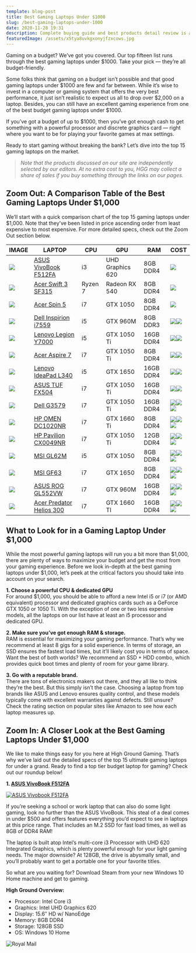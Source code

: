 ```yaml
---
template: blog-post
title: Best Gaming Laptops Under $1000
slug: /best-gaming-laptops-under-1000
date: 2020-11-28 19:31
description: Complete buying guide and best products detail review is available here
featuredImage: /assets/x5tya8uvkgxonyjfzxcows.jpg
---
```

<!--StartFragment-->

Gaming on a budget? We’ve got you covered. Our top fifteen list runs through the best gaming laptops under $1000. Take your pick — they’re all budget-friendly.

Some folks think that gaming on a budget isn’t possible and that good gaming laptops under $1000 are few and far between. While it’s wise to invest in a computer or gaming system that offers the very best performance, it just isn’t realistic to expect us all to drop over $2,000 on a laptop. Besides, you can still have an excellent gaming experience from one of the best budget gaming laptops under $1000.

If you’ve got a budget of up to $1000, then you’ve got enough cash to get something with a powerful processor and discrete graphics card — right where you want to be for playing your favorite games at max settings.

Ready to start gaming without breaking the bank? Let’s dive into the top 15 gaming laptops on the market.

> *Note that the products discussed on our site are independently selected by our editors. At no extra cost to you, HGG may collect a share of sales if you buy something through the links on our pages.*

<!--EndFragment-->

<!--StartFragment-->

## Zoom Out: A Comparison Table of the Best Gaming Laptops Under $1,000

We’ll start with a quick comparison chart of the top 15 gaming laptops under $1,000. Note that they’ve been listed in price ascending order from least expensive to most expensive. For more detailed specs, check out the Zoom Out section below.

<!--EndFragment-->

<!--StartFragment-->

| IMAGE                                                                                                                                                                                                                                                                                                                                   | LAPTOP                                                                                                                                                                                                                                                                                       | CPU     | GPU              | RAM       | COST                                                                                                                                                                                                                                                                                                                                                                                                                                                      |
| --------------------------------------------------------------------------------------------------------------------------------------------------------------------------------------------------------------------------------------------------------------------------------------------------------------------------------------- | -------------------------------------------------------------------------------------------------------------------------------------------------------------------------------------------------------------------------------------------------------------------------------------------- | ------- | ---------------- | --------- | --------------------------------------------------------------------------------------------------------------------------------------------------------------------------------------------------------------------------------------------------------------------------------------------------------------------------------------------------------------------------------------------------------------------------------------------------------- |
| ![](https://mljzsatzn43z.i.optimole.com/tP-GR8Q-31lwwPC1/w:90/h:345/q:90/https://www.highgroundgaming.com/wp-content/uploads/2020/03/ASUS-Vivobook-F512FA.jpg)                                                                                                                                                                          | [ASUS VivoBook F512FA](https://www.amazon.com/dp/B07RK5M35T/?tag=highgroundgaming-20)                                                                                                                                                                                                        | i3      | UHD Graphics 620 | 8GB DDR4  | ![](https://mljzsatzn43z.i.optimole.com/tP-GR8Q-AI0CdkwA/w:24/h:40/q:90/https://www.highgroundgaming.com/wp-content/uploads/2016/11/money-icon.png)                                                                                                                                                                                                                                                                                                       |
| ![](https://mljzsatzn43z.i.optimole.com/tP-GR8Q-DWjj3Ixq/w:100/h:85/q:90/https://www.highgroundgaming.com/wp-content/uploads/2019/10/Acer-Swift-3-SF315.jpg)                                                                                                                                                                            | [Acer Swift 3 SF315](https://www.amazon.com/Acer-SF315-41G-R6MP-Display-Graphics-Windows/dp/B07GDYNK3B?imprToken=TXhRXyH.9ENOGDeJmvejoA&slotNum=6&psc=1&SubscriptionId=AKIAI5D6CCESQM6DOOZQ&tag=highgroundgaming-20&linkCode=xm2&camp=2025&creative=165953&creativeASIN=B07GDYNK3B)          | Ryzen 7 | Radeon RX 540    | 8GB DDR4  | ![](https://mljzsatzn43z.i.optimole.com/tP-GR8Q-AI0CdkwA/w:24/h:40/q:90/https://www.highgroundgaming.com/wp-content/uploads/2016/11/money-icon.png)                                                                                                                                                                                                                                                                                                       |
| ![](https://mljzsatzn43z.i.optimole.com/tP-GR8Q-d_Ut8V9d/w:100/h:450/q:90/https://www.highgroundgaming.com/wp-content/uploads/2018/11/Acer-Spin-5-Covertible-Laptop.jpg)                                                                                                                                                                | [Acer Spin 5](https://www.amazon.com/Acer-SP515-51GN-83YY-i7-8550U-GeForce-Convertible/dp/B07BRGNXB6?imprToken=TXhRXyH.9ENOGDeJmvejoA&slotNum=26&psc=1&SubscriptionId=AKIAI5D6CCESQM6DOOZQ&tag=highgroundgaming-20&linkCode=xm2&camp=2025&creative=165953&creativeASIN=B07BRGNXB6)           | i7      | GTX 1050         | 8GB DDR4  | ![](https://mljzsatzn43z.i.optimole.com/tP-GR8Q-AI0CdkwA/w:24/h:40/q:90/https://www.highgroundgaming.com/wp-content/uploads/2016/11/money-icon.png)                                                                                                                                                                                                                                                                                                       |
| ![](https://mljzsatzn43z.i.optimole.com/tP-GR8Q-cmJ4ROIE/w:90/h:531/q:90/https://www.highgroundgaming.com/wp-content/uploads/2016/11/Dell-Inspiron-i7559-763BLK-15.6-Inch-Gaming-Laptop.jpg)                                                                                                                                            | [Dell Inspirion i7559](https://www.amazon.com/Dell-Inspiron-i7559-3762GRY-Touchscreen-Generation/dp/B015PYZK4Q?imprToken=TXhRXyH.9ENOGDeJmvejoA&slotNum=10&psc=1&SubscriptionId=AKIAI5D6CCESQM6DOOZQ&tag=highgroundgaming-20&linkCode=xm2&camp=2025&creative=165953&creativeASIN=B015PYZK4Q) | i5      | GTX 960M         | 8GB DDR3  | ![](https://mljzsatzn43z.i.optimole.com/tP-GR8Q-AI0CdkwA/w:24/h:40/q:90/https://www.highgroundgaming.com/wp-content/uploads/2016/11/money-icon.png)![](https://mljzsatzn43z.i.optimole.com/tP-GR8Q-AI0CdkwA/w:24/h:40/q:90/https://www.highgroundgaming.com/wp-content/uploads/2016/11/money-icon.png)                                                                                                                                                    |
| ![](https://mljzsatzn43z.i.optimole.com/tP-GR8Q-dayejoP5/w:100/h:401/q:90/https://www.highgroundgaming.com/wp-content/uploads/2020/03/Lenovo-Legion-Y7000.jpg)                                                                                                                                                                          | [Lenovo Legion Y7000](https://www.amazon.com/dp/B07P7MDH6X/?tag=highgroundgaming-20)                                                                                                                                                                                                         | i5      | GTX 1050 Ti      | 16GB DDR4 | ![](https://mljzsatzn43z.i.optimole.com/tP-GR8Q-AI0CdkwA/w:24/h:40/q:90/https://www.highgroundgaming.com/wp-content/uploads/2016/11/money-icon.png)![](https://mljzsatzn43z.i.optimole.com/tP-GR8Q-AI0CdkwA/w:24/h:40/q:90/https://www.highgroundgaming.com/wp-content/uploads/2016/11/money-icon.png)                                                                                                                                                    |
| ![](https://mljzsatzn43z.i.optimole.com/tP-GR8Q-Zf3XEDHc/w:100/h:95/q:90/https://www.highgroundgaming.com/wp-content/uploads/2019/10/Acer-Aspire-7.jpg)                                                                                                                                                                                 | [Acer Aspire 7](https://www.amazon.com/Acer-Display-i7-8750H-Fingerprint-A715-72G-71CT/dp/B07CZC81F6?imprToken=TXhRXyH.9ENOGDeJmvejoA&slotNum=30&psc=1&SubscriptionId=AKIAI5D6CCESQM6DOOZQ&tag=highgroundgaming-20&linkCode=xm2&camp=2025&creative=165953&creativeASIN=B07CZC81F6)           | i7      | GTX 1050 Ti      | 8GB DDR4  | ![](https://mljzsatzn43z.i.optimole.com/tP-GR8Q-AI0CdkwA/w:24/h:40/q:90/https://www.highgroundgaming.com/wp-content/uploads/2016/11/money-icon.png)![](https://mljzsatzn43z.i.optimole.com/tP-GR8Q-AI0CdkwA/w:24/h:40/q:90/https://www.highgroundgaming.com/wp-content/uploads/2016/11/money-icon.png)                                                                                                                                                    |
| ![](https://mljzsatzn43z.i.optimole.com/tP-GR8Q-PkQu3e0L/w:100/h:150/q:90/https://www.highgroundgaming.com/wp-content/uploads/2019/10/2019-Lenovo-IdeaPad-L340-17.3.jpg)                                                                                                                                                                | [Lenovo IdeaPad L340](https://www.amazon.com/dp/B07XP15TP1/?tag=highgroundgaming-20)                                                                                                                                                                                                         | i5      | GTX 1650         | 16GB DDR4 | ![](https://mljzsatzn43z.i.optimole.com/tP-GR8Q-AI0CdkwA/w:24/h:40/q:90/https://www.highgroundgaming.com/wp-content/uploads/2016/11/money-icon.png)![](https://mljzsatzn43z.i.optimole.com/tP-GR8Q-AI0CdkwA/w:24/h:40/q:90/https://www.highgroundgaming.com/wp-content/uploads/2016/11/money-icon.png)                                                                                                                                                    |
| ![](https://mljzsatzn43z.i.optimole.com/tP-GR8Q-LHCMDxUu/w:100/h:332/q:90/https://www.highgroundgaming.com/wp-content/uploads/2020/03/Asus-FX504-TUF.jpg)                                                                                                                                                                               | [ASUS TUF FX504](https://www.amazon.com/dp/B085X9J9CN/?tag=highgroundgaming-20)                                                                                                                                                                                                              | i7      | GTX 1050 Ti      | 16GB DDR4 | ![](https://mljzsatzn43z.i.optimole.com/tP-GR8Q-AI0CdkwA/w:24/h:40/q:90/https://www.highgroundgaming.com/wp-content/uploads/2016/11/money-icon.png)![](https://mljzsatzn43z.i.optimole.com/tP-GR8Q-AI0CdkwA/w:24/h:40/q:90/https://www.highgroundgaming.com/wp-content/uploads/2016/11/money-icon.png)                                                                                                                                                    |
| ![](https://mljzsatzn43z.i.optimole.com/tP-GR8Q-Ygfcof8z/w:90/h:150/q:90/https://www.highgroundgaming.com/wp-content/uploads/2019/10/Dell-G3579-7989BLK.jpg)                                                                                                                                                                            | [Dell G3579](https://www.amazon.com/Dell-Gaming-Laptop-i7-8750H-G3579-7989BLK-PUS/dp/B07BXG7725?imprToken=TXhRXyH.9ENOGDeJmvejoA&slotNum=50&SubscriptionId=AKIAI5D6CCESQM6DOOZQ&tag=highgroundgaming-20&linkCode=xm2&camp=2025&creative=165953&creativeASIN=B07BXG7725)                      | i7      | GTX 1050 Ti      | 16GB DDR4 | ![](https://mljzsatzn43z.i.optimole.com/tP-GR8Q-AI0CdkwA/w:24/h:40/q:90/https://www.highgroundgaming.com/wp-content/uploads/2016/11/money-icon.png)![](https://mljzsatzn43z.i.optimole.com/tP-GR8Q-AI0CdkwA/w:24/h:40/q:90/https://www.highgroundgaming.com/wp-content/uploads/2016/11/money-icon.png)![](https://mljzsatzn43z.i.optimole.com/tP-GR8Q-AI0CdkwA/w:24/h:40/q:90/https://www.highgroundgaming.com/wp-content/uploads/2016/11/money-icon.png) |
| ![](https://mljzsatzn43z.i.optimole.com/tP-GR8Q-TsPNPVPq/w:90/h:450/q:90/https://www.highgroundgaming.com/wp-content/uploads/2018/11/OMEN-by-HP-15.6-Inch-Gaming-Laptop.jpg)                                                                                                                                                            | [HP OMEN DC1020NR](https://www.amazon.com/dp/B07SG1DY8T/?tag=highgroundgaming-20)                                                                                                                                                                                                            | i7      | GTX 1660 Ti      | 8GB DDR4  | ![](https://mljzsatzn43z.i.optimole.com/tP-GR8Q-AI0CdkwA/w:24/h:40/q:90/https://www.highgroundgaming.com/wp-content/uploads/2016/11/money-icon.png)![](https://mljzsatzn43z.i.optimole.com/tP-GR8Q-AI0CdkwA/w:24/h:40/q:90/https://www.highgroundgaming.com/wp-content/uploads/2016/11/money-icon.png)![](https://mljzsatzn43z.i.optimole.com/tP-GR8Q-AI0CdkwA/w:24/h:40/q:90/https://www.highgroundgaming.com/wp-content/uploads/2016/11/money-icon.png) |
| ![](https://mljzsatzn43z.i.optimole.com/tP-GR8Q-2qvZjVM8/w:100/h:445/q:90/https://www.highgroundgaming.com/wp-content/uploads/2016/11/CUK-HP-Pavilion-15-Gaming-Notebook-Intel-i7-6700HQ-16GB-RAM-128GB-SSD-1TB-7200rpm-HDD-NVIDIA-GTX-960M-4GB-15.622-Full-HD-IPS-Windows-10-Latest-Cheap-Thin-Music-Production-Laptop-Under-1000.jpg) | [HP Pavilion CX0049NR](https://www.amazon.com/Exclusive-HP-Pavilion-i7-8750H-Windows-15-cx0042nr/dp/B07DQR6DQT?imprToken=TXhRXyH.9ENOGDeJmvejoA&slotNum=54&psc=1&SubscriptionId=AKIAI5D6CCESQM6DOOZQ&tag=highgroundgaming-20&linkCode=xm2&camp=2025&creative=165953&creativeASIN=B07DQR6DQT) | i7      | GTX 1050 Ti      | 12GB DDR4 | ![](https://mljzsatzn43z.i.optimole.com/tP-GR8Q-AI0CdkwA/w:24/h:40/q:90/https://www.highgroundgaming.com/wp-content/uploads/2016/11/money-icon.png)![](https://mljzsatzn43z.i.optimole.com/tP-GR8Q-AI0CdkwA/w:24/h:40/q:90/https://www.highgroundgaming.com/wp-content/uploads/2016/11/money-icon.png)![](https://mljzsatzn43z.i.optimole.com/tP-GR8Q-AI0CdkwA/w:24/h:40/q:90/https://www.highgroundgaming.com/wp-content/uploads/2016/11/money-icon.png) |
| ![](https://mljzsatzn43z.i.optimole.com/tP-GR8Q-WYbGsrtb/w:85/h:150/q:90/https://www.highgroundgaming.com/wp-content/uploads/2019/10/MSI-GL62M.jpg)                                                                                                                                                                                     | [MSI GL62M](https://www.amazon.com/MSI-GL62M-7RD-1407-Performance-SteelSeries/dp/B072QT88DG?imprToken=TXhRXyH.9ENOGDeJmvejoA&slotNum=38&psc=1&SubscriptionId=AKIAI5D6CCESQM6DOOZQ&tag=highgroundgaming-20&linkCode=xm2&camp=2025&creative=165953&creativeASIN=B072QT88DG)                    | i5      | GTX 1050         | 8GB DDR4  | ![](https://mljzsatzn43z.i.optimole.com/tP-GR8Q-AI0CdkwA/w:24/h:40/q:90/https://www.highgroundgaming.com/wp-content/uploads/2016/11/money-icon.png)![](https://mljzsatzn43z.i.optimole.com/tP-GR8Q-AI0CdkwA/w:24/h:40/q:90/https://www.highgroundgaming.com/wp-content/uploads/2016/11/money-icon.png)![](https://mljzsatzn43z.i.optimole.com/tP-GR8Q-AI0CdkwA/w:24/h:40/q:90/https://www.highgroundgaming.com/wp-content/uploads/2016/11/money-icon.png) |
| ![](https://mljzsatzn43z.i.optimole.com/tP-GR8Q-fZFu_KEA/w:100/h:652/q:90/https://www.highgroundgaming.com/wp-content/uploads/2020/03/MSI-GF63.jpg)                                                                                                                                                                                     | [MSI GF63](https://www.amazon.com/dp/B07WC92ZGF/?tag=highgroundgaming-20)                                                                                                                                                                                                                    | i7      | GTX 1650         | 8GB DDR4  | ![](https://mljzsatzn43z.i.optimole.com/tP-GR8Q-AI0CdkwA/w:24/h:40/q:90/https://www.highgroundgaming.com/wp-content/uploads/2016/11/money-icon.png)![](https://mljzsatzn43z.i.optimole.com/tP-GR8Q-AI0CdkwA/w:24/h:40/q:90/https://www.highgroundgaming.com/wp-content/uploads/2016/11/money-icon.png)![](https://mljzsatzn43z.i.optimole.com/tP-GR8Q-AI0CdkwA/w:24/h:40/q:90/https://www.highgroundgaming.com/wp-content/uploads/2016/11/money-icon.png) |
| ![](https://mljzsatzn43z.i.optimole.com/tP-GR8Q-TX1Lrm52/w:100/h:461/q:90/https://www.highgroundgaming.com/wp-content/uploads/2016/11/ASUS-ROG-GL552VW-DH71-laptop.jpg)                                                                                                                                                                 | [ASUS ROG GL552VW](https://www.amazon.com/ASUS-GL552VW-DH71-15-Inch-Discrete-Metallic/dp/B01578ZKPO?imprToken=TXhRXyH.9ENOGDeJmvejoA&slotNum=46&psc=1&SubscriptionId=AKIAI5D6CCESQM6DOOZQ&tag=highgroundgaming-20&linkCode=xm2&camp=2025&creative=165953&creativeASIN=B01578ZKPO)            | i7      | GTX 960M         | 16GB DDR4 | ![](https://mljzsatzn43z.i.optimole.com/tP-GR8Q-AI0CdkwA/w:24/h:40/q:90/https://www.highgroundgaming.com/wp-content/uploads/2016/11/money-icon.png)![](https://mljzsatzn43z.i.optimole.com/tP-GR8Q-AI0CdkwA/w:24/h:40/q:90/https://www.highgroundgaming.com/wp-content/uploads/2016/11/money-icon.png)![](https://mljzsatzn43z.i.optimole.com/tP-GR8Q-AI0CdkwA/w:24/h:40/q:90/https://www.highgroundgaming.com/wp-content/uploads/2016/11/money-icon.png) |
| ![](https://mljzsatzn43z.i.optimole.com/tP-GR8Q-w0RIcmJF/w:100/h:403/q:90/https://www.highgroundgaming.com/wp-content/uploads/2020/03/Acer-Predator-Helios-300-2020.jpg)                                                                                                                                                                | [Acer Predator Helios 300](https://www.amazon.com/dp/B07YM938TP/?tag=highgroundgaming-20)                                                                                                                                                                                                    | i7      | GTX 1660 TI      | 16GB DDR4 | ![](https://mljzsatzn43z.i.optimole.com/tP-GR8Q-AI0CdkwA/w:24/h:40/q:90/https://www.highgroundgaming.com/wp-content/uploads/2016/11/money-icon.png)![](https://mljzsatzn43z.i.optimole.com/tP-GR8Q-AI0CdkwA/w:24/h:40/q:90/https://www.highgroundgaming.com/wp-content/uploads/2016/11/money-icon.png)![](https://mljzsatzn43z.i.optimole.com/tP-GR8Q-AI0CdkwA/w:24/h:40/q:90/https://www.highgroundgaming.com/wp-content/uploads/2016/11/money-icon.png) |

<!--EndFragment-->

<!--StartFragment-->

## What to Look for in a Gaming Laptop Under $1,000

While the most powerful gaming laptops will run you a bit more than $1,000, there are plenty of ways to maximize your budget and get the most from your gaming experience. Before we look in-depth at the best gaming laptops under $1,000, let’s peek at the critical factors you should take into account on your search.

**1. Choose a powerful CPU & dedicated GPU**\
For around $1,000, you should be able to afford a new Intel i5 or i7 (or AMD equivalent) processor and dedicated graphics cards such as a GeForce GTX 1050 or 1050 Ti. With the exception of one or two less expensive models, all the laptops on our list have at least an i5 processor and dedicated GPU.

**2. Make sure you’ve got enough RAM & storage.**\
RAM is essential for maximizing your gaming performance. That’s why we recommend at least 8 gigs for a solid experience. In terms of storage, an SSD ensures the fastest load times, but it’ll likely cost you in terms of space. Want the best of both worlds? We recommend an SSD + HDD combo, which provides quick boot times and plenty of room for your game library.

**3. Go with a reputable brand.**\
There are tons of electronics makers out there, and they all like to think they’re the best. But this simply isn’t the case. Choosing a laptop from top brands like ASUS and Lenovo ensures quality control, and these models typically come with excellent warranties against defects. Still unsure? Check the rating section on popular sites like Amazon to see how each laptop measures up.

## Zoom In: A Closer Look at the Best Gaming Laptops Under $1,000

We like to make things easy for you here at High Ground Gaming. That’s why we’ve laid out the detailed specs of the top 15 ultimate gaming laptops for under a grand. Ready to find a top tier budget laptop for gaming? Check out our roundup below!

**1. [ASUS VivoBook F512FA](https://www.amazon.com/dp/B07RK5M35T/?tag=highgroundgaming-20)**

[![ASUS Vivobook F512FA](https://mljzsatzn43z.i.optimole.com/tP-GR8Q-31lwwPC1/w:500/h:345/q:90/https://www.highgroundgaming.com/wp-content/uploads/2020/03/ASUS-Vivobook-F512FA.jpg)](https://www.amazon.com/dp/B07RK5M35T/?tag=highgroundgaming-20)

If you’re seeking a school or work laptop that can also do some light gaming, look no further than the ASUS VivoBook. This steal of a deal comes in under $500 and offers features everything you’d expect to see in laptops at this price range. That includes an M.2 SSD for fast load times, as well as 8GB of DDR4 RAM!

The laptop is built atop Intel’s multi-core i3 Processor with UHD 620 Integrated Graphics, which is plenty powerful enough for your light gaming needs. The major downside? At 128GB, the drive is abysmally small, and you’ll probably want to get a portable one for your favorite titles.

So what are you waiting for? Download Steam from your new Windows 10 Home machine and get to gaming.

**High Ground Overview:**

* Processor: Intel Core i3
* Graphics: Intel UHD Graphics 620
* Display: 15.6″ HD w/ NanoEdge
* Memory: 8GB DDR4
* Storage: 128GB SSD
* OS: Windows 10 Home

<!--EndFragment-->

![Royal Mail](/assets/royal-mail-unsplash.jpg "Royal Mail from Unsplash")